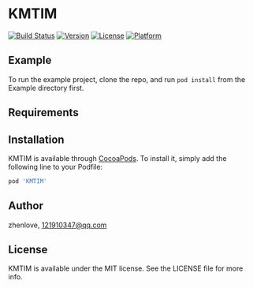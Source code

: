 # KMTIM

[![Build Status](https://travis-ci.com/zhenlove/KMTIM.svg?branch=master)](https://travis-ci.com/zhenlove/KMTIM)
[![Version](https://img.shields.io/cocoapods/v/KMTIM.svg?style=flat)](https://cocoapods.org/pods/KMTIM)
[![License](https://img.shields.io/cocoapods/l/KMTIM.svg?style=flat)](https://cocoapods.org/pods/KMTIM)
[![Platform](https://img.shields.io/cocoapods/p/KMTIM.svg?style=flat)](https://cocoapods.org/pods/KMTIM)

## Example

To run the example project, clone the repo, and run `pod install` from the Example directory first.

## Requirements

## Installation

KMTIM is available through [CocoaPods](https://cocoapods.org). To install
it, simply add the following line to your Podfile:

```ruby
pod 'KMTIM'
```

## Author

zhenlove, 121910347@qq.com

## License

KMTIM is available under the MIT license. See the LICENSE file for more info.
